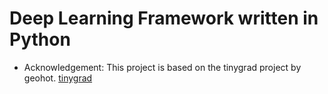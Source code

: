 # Deep Learning Framework written in Python

- Acknowledgement: This project is based on the tinygrad project by geohot. [tinygrad](https://github.com/tinygrad/tinygrad)

